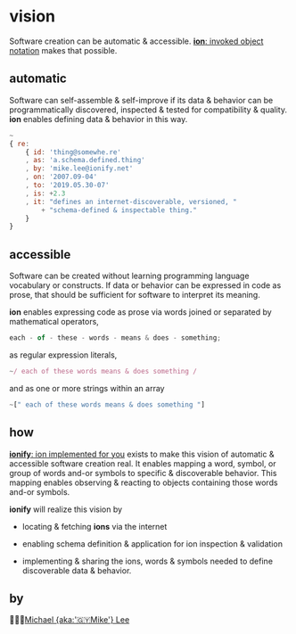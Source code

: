 
# vision

Software creation can be automatic & accessible.
[**ion**: invoked object notation](ions/ion.md#ion) makes that possible.

## automatic

Software can self-assemble & self-improve if its data & behavior can be programmatically
discovered, inspected & tested for compatibility & quality. **ion** enables defining data &
behavior in this way.

```javascript
~
{ re:
    { id: 'thing@somewhe.re'
    , as: 'a.schema.defined.thing'
    , by: 'mike.lee@ionify.net'
    , on: '2007.09-04'
    , to: '2019.05.30-07'
    , is: +2.3
    , it: "defines an internet-discoverable, versioned, "
        + "schema-defined & inspectable thing."
    }
}
```

## accessible

Software can be created without learning programming language vocabulary or constructs. If
data or behavior can be expressed in code as prose, that should be sufficient for software to
interpret its meaning.

**ion** enables expressing code as prose via words joined or separated by mathematical
operators,

```javascript
each - of - these - words - means & does - something;
```

as regular expression literals,

```javascript
~/ each of these words means & does something /
```

and as one or more strings within an array

```javascript
~[" each of these words means & does something "]
```

## how

[**ionify**: ion implemented for you](http://api.ionify.net/) exists to make this vision of automatic & accessible
software creation real. It enables mapping a word, symbol, or group of words and-or symbols to
specific & discoverable behavior. This mapping enables observing & reacting to objects containing those words
and-or symbols.

**ionify** will realize this vision by

+ locating & fetching **ions** via the internet

+ enabling schema definition & application for ion inspection & validation

+ implementing & sharing the ions, words & symbols needed to define discoverable data & behavior.


## by
👨🏾‍💻[Michael {aka:'🇬🇾Mike'} Lee](https://github.com/iskitz)
